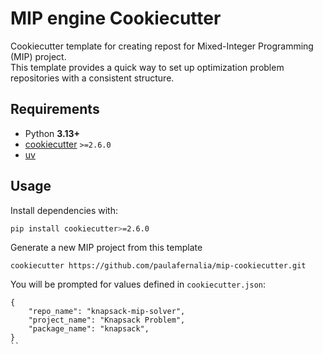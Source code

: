 # MIP engine Cookiecutter

Cookiecutter template for creating repost for Mixed-Integer Programming (MIP) project.  
This template provides a quick way to set up optimization problem repositories with a consistent structure.

## Requirements

- Python **3.13+**
- [cookiecutter](https://pypi.org/project/cookiecutter/) `>=2.6.0`
- [uv](https://github.com/astral-sh/uv)

## Usage

Install dependencies with:

```bash
pip install cookiecutter>=2.6.0
```

Generate a new MIP project from this template
```
cookiecutter https://github.com/paulafernalia/mip-cookiecutter.git
```

You will be prompted for values defined in `cookiecutter.json`:

```
{
    "repo_name": "knapsack-mip-solver",
    "project_name": "Knapsack Problem",
    "package_name": "knapsack",
}
``